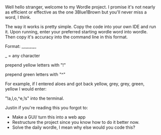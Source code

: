 Well hello stranger, welcome to my Wordle project. I promise it's not nearly as efficient or effective as the one 3Blue1Brown but you'll never miss a word, I think. 

The way it works is pretty simple. Copy the code into your own IDE and run it. Upon running, enter your preferred starting wordle word into wordle. Then copy it's accuracy into the command line in this format.

Format:
\_,\_,\_,\_,\_

\_ = any character

prepend yellow letters with "!"

prepend green letters with "^"

For example, if I entered aloes and got back yellow, grey, grey, green, yellow I would enter:

"!a,l,o,^e,!s" into the terminal.

Justin if you're reading this you forgot to:
- Make a GUI/ turn this into a web app
- Restructure the project since you know how to do it better now.
- Solve the daily wordle, I mean why else would you code this?
